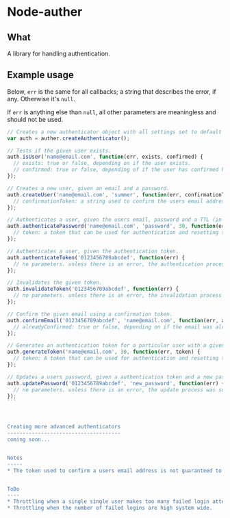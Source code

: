 Node-auther
===========

What
----

A library for handling authentication.



Example usage
-------------

Below, `err` is the same for all callbacks; a string that describes the error, if any. Otherwise it's `null`.

If `err` is anything else than `null`, all other parameters are meaningless and should not be used.


````javascript
// Creates a new authenticator object with all settings set to default values.
var auth = auther.createAuthenticator();

// Tests if the given user exists.
auth.isUser('name@email.com', function(err, exists, confirmed) {
  // exists: true or false, depending on if the user exists.
  // confirmed: true or false, depending of if the user has confirmed his/her email address.
});

// Creates a new user, given an email and a password.
auth.createUser('name@email.com', 'summer', function(err, confirmationToken) {
  // confirmationToken: a string used to confirm the users email address.
});

// Authenticates a user, given the users email, password and a TTL (in minutes) for the authentication.
auth.authenticatePassword('name@email.com', 'password', 30, function(err, token) {
  // token: a token that can be used for authentication and resetting the given users password.
});

// Authenticates a user, given the authentication token.
auth.authenticateToken('0123456789abcdef', function(err) {
  // no parameters. unless there is an error, the authentication process was successful.
});

// Invalidates the given token.
auth.invalidateToken('0123456789abcdef', function(err) {
  // no parameters. unless there is an error, the invalidation process was successful.
});

// Confirm the given email using a confirmation token.
auth.confirmEmail('0123456789abcdef', 'name@email.com', function(err, alreadyConfirmed) {
  // alreadyConfirmed: true or false, depending on if the email was already confirmed or not.
});

// Generates an authentication token for a particular user with a given TTL (in minutes).
auth.generateToken('name@email.com', 30, function(err, token) {
  // token: A token that can be used for authentication and resetting the given users password.
});

// Updates a users password, given a authentication token and a new password.
auth.updatePassword('0123456789abcdef', 'new_password', function(err) {
  // no parameters. unless there is an error, the update process was successful.
});
```



Creating more advanced authenticators
-------------------------------------
coming soon...


Notes
-----
* The token used to confirm a users email address is not guaranteed to be unique. It's just an identifier for each user.


ToDo
----
* Throttling when a single single user makes too many failed login attempts.
* Throttling when the number of failed logins are high system wide.
